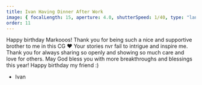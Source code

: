```yaml
---
title: Ivan Having Dinner After Work
image: { focalLength: 15, aperture: 4.0, shutterSpeed: 1/40, type: "landscape" }
order: 11
---
```


Happy birthday Markooos! Thank you for being such a nice and supportive brother to me in this CG ❤️ Your stories nvr fail to intrigue and inspire me. Thank you for always sharing so openly and showing so much care and love for others. May God bless you with more breakthroughs and blessings this year! Happy birthday my friend :)

- Ivan
